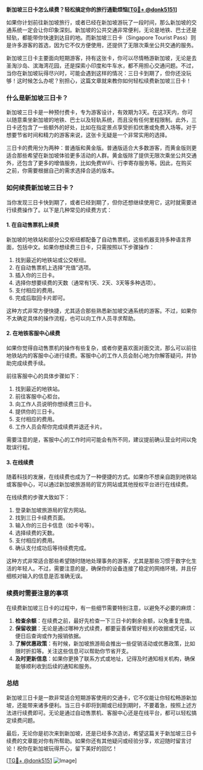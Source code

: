 **新加坡三日卡怎么续费？轻松搞定你的旅行通勤烦恼[[TG💪+ @donk5151](https://t.me/s/donk5151)]**

如果你计划前往新加坡旅行，或者已经在新加坡游玩了一段时间，那么新加坡的交通系统一定会让你印象深刻。新加坡的公共交通非常便利，无论是地铁、巴士还是轻轨，都能带你快速到达目的地。而新加坡三日卡（Singapore Tourist Pass）则是许多游客的首选，因为它不仅方便使用，还提供了无限次乘坐公共交通的服务。

新加坡三日卡主要面向短期游客，持有这张卡，你可以尽情畅游新加坡，无论是去圣淘沙岛、滨海湾花园，还是探索小印度和牛车水，都不用担心交通问题。不过，当你在新加坡玩得尽兴时，可能会遇到这样的情况：三日卡到期了，但你还没玩够！这时候怎么办呢？别担心，这篇文章就来教你如何轻松续费新加坡三日卡！

### **什么是新加坡三日卡？**

新加坡三日卡是一种预付费卡，专为游客设计，有效期为3天。在这3天内，你可以随意乘坐新加坡的地铁、巴士以及轻轨系统，而且没有任何里程限制。此外，三日卡还包含了一些额外的好处，比如在指定景点享受折扣优惠或免费入场等。对于想要节省时间和精力的游客来说，这张卡无疑是一个非常实用的选择。

三日卡的费用分为两种：普通版和黄金版。普通版适合大多数游客，而黄金版则更适合那些希望在新加坡体验更多活动的人群。黄金版除了提供无限次乘坐公共交通外，还包含了更多的增值服务，比如免费WiFi、行李寄存服务等。因此，在购买之前，你需要根据自己的需求选择合适的版本。

### **如何续费新加坡三日卡？**

当你发现三日卡快到期了，或者已经到期了，但你还想继续使用它，这时就需要进行续费操作了。以下是几种常见的续费方式：

#### **1. 在自动售票机上续费**
新加坡的地铁站和部分公交枢纽都配备了自动售票机，这些机器支持多种语言界面，包括中文。如果你想续费三日卡，只需按照以下步骤操作：

1. 找到最近的地铁站或公交枢纽。
2. 在自动售票机上选择“充值”选项。
3. 插入你的三日卡。
4. 选择你想要续费的天数（通常有1天、2天、3天等多种选项）。
5. 支付相应的费用。
6. 完成后取回卡片即可。

这种方式非常方便快捷，尤其适合那些熟悉新加坡交通系统的游客。不过，如果你不太确定具体的操作流程，也可以向工作人员寻求帮助。

#### **2. 在地铁客服中心续费**
如果你觉得自动售票机的操作有些复杂，或者你更喜欢面对面交流，那么可以前往地铁站内的客服中心进行续费。客服中心的工作人员会耐心地为你解答疑问，并协助完成续费手续。

前往客服中心的具体步骤如下：
1. 找到最近的地铁站。
2. 前往客服中心柜台。
3. 向工作人员说明你想续费三日卡。
4. 提供你的三日卡。
5. 支付相应的费用。
6. 工作人员会帮你完成续费并退还卡片。

需要注意的是，客服中心的工作时间可能会有所不同，建议提前确认营业时间以免耽误行程。

#### **3. 在线续费**
随着科技的发展，在线续费也成为了一种便捷的方式。如果你不想亲自跑到地铁站或客服中心，可以通过新加坡旅游局的官方网站或其他授权平台进行在线续费。

在线续费的步骤大致如下：
1. 登录新加坡旅游局的官方网站。
2. 找到三日卡续费页面。
3. 输入你的三日卡信息（如卡号等）。
4. 选择续费的天数。
5. 支付相应的费用。
6. 确认支付成功后等待续费完成。

这种方式非常适合那些希望随时随地处理事务的游客，尤其是那些习惯于数字化生活的年轻人。不过，需要注意的是，确保你的设备连接了稳定的网络环境，并且仔细核对输入的信息是否准确无误。

### **续费时需要注意的事项**

在续费新加坡三日卡的过程中，有一些细节需要特别注意，以避免不必要的麻烦：

1. **检查余额**：在续费之前，最好先检查一下三日卡的剩余余额，以免重复充值。
2. **保留收据**：无论是通过哪种方式续费，都要妥善保管好相关的收据或凭证，以便日后查询或作为报销依据。
3. **了解优惠政策**：有时候，新加坡旅游局会推出一些促销活动或优惠政策，比如限时折扣等。关注这些信息可以帮助你节省开支。
4. **及时更新信息**：如果你更换了联系方式或地址，记得及时通知相关机构，确保能够顺利收到后续的通知和服务。

### **总结**

新加坡三日卡是一款非常适合短期游客使用的交通卡，它不仅能让你轻松畅游新加坡，还能带来诸多便利。当三日卡即将到期或已经到期时，不要着急，按照上述方法进行续费即可。无论是通过自动售票机、客服中心还是在线平台，都可以轻松搞定续费问题。

最后，无论你是初次来到新加坡，还是已经多次造访，希望这篇关于新加坡三日卡续费的文章能对你有所帮助。如果你还有其他疑问或经验分享，欢迎随时留言讨论！祝你在新加坡玩得开心，留下美好的回忆！

[[TG💪+ @donk5151](https://t.me/s/donk5151) ![Image](https://i.postimg.cc/rwNCRYN7/Snipaste-2025-04-30-17-27-05.png)]